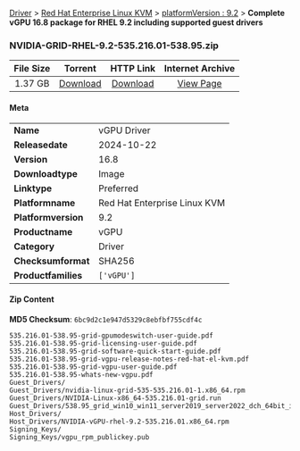 
[Driver](/README.md)  >  [Red Hat Enterprise Linux KVM](/index/Driver/Red_Hat_Enterprise_Linux_KVM.md)  >  [platformVersion : 9.2](/index/Driver/Red_Hat_Enterprise_Linux_KVM/9.2.md)  >  **Complete vGPU 16.8 package for RHEL 9.2 including supported guest drivers**


### NVIDIA-GRID-RHEL-9.2-535.216.01-538.95.zip

| **File Size** | **Torrent**  | **HTTP Link** | **Internet Archive** |
|:-------------:|:------------:|:-------------:|:--------------------:|
| 1.37 GB |  [Download](https://archive.org/download/nvgpu_NVIDIA-GRID-RHEL-9.2-535.216.01-538.95.zip/nvgpu_NVIDIA-GRID-RHEL-9.2-535.216.01-538.95.zip_archive.torrent)       | [Download](https://archive.org/compress/nvgpu_NVIDIA-GRID-RHEL-9.2-535.216.01-538.95.zip) | [View Page](https://archive.org/details/nvgpu_NVIDIA-GRID-RHEL-9.2-535.216.01-538.95.zip)       |

#### Meta

<table>
<tr><td><strong>Name</strong></td><td>vGPU Driver</td></tr>
<tr><td><strong>Releasedate</strong></td><td>2024-10-22</td></tr>
<tr><td><strong>Version</strong></td><td>16.8</td></tr>
<tr><td><strong>Downloadtype</strong></td><td>Image</td></tr>
<tr><td><strong>Linktype</strong></td><td>Preferred</td></tr>
<tr><td><strong>Platformname</strong></td><td>Red Hat Enterprise Linux KVM</td></tr>
<tr><td><strong>Platformversion</strong></td><td>9.2</td></tr>
<tr><td><strong>Productname</strong></td><td>vGPU</td></tr>
<tr><td><strong>Category</strong></td><td>Driver</td></tr>
<tr><td><strong>Checksumformat</strong></td><td>SHA256</td></tr>
<tr><td><strong>Productfamilies</strong></td><td><code>['vGPU']</code></td></tr>
</table>

#### Zip Content

**MD5 Checksum**: `6bc9d2c1e947d5329c8ebfbf755cdf4c`

```text
535.216.01-538.95-grid-gpumodeswitch-user-guide.pdf
535.216.01-538.95-grid-licensing-user-guide.pdf
535.216.01-538.95-grid-software-quick-start-guide.pdf
535.216.01-538.95-grid-vgpu-release-notes-red-hat-el-kvm.pdf
535.216.01-538.95-grid-vgpu-user-guide.pdf
535.216.01-538.95-whats-new-vgpu.pdf
Guest_Drivers/
Guest_Drivers/nvidia-linux-grid-535-535.216.01-1.x86_64.rpm
Guest_Drivers/NVIDIA-Linux-x86_64-535.216.01-grid.run
Guest_Drivers/538.95_grid_win10_win11_server2019_server2022_dch_64bit_international.exe
Host_Drivers/
Host_Drivers/NVIDIA-vGPU-rhel-9.2-535.216.01.x86_64.rpm
Signing_Keys/
Signing_Keys/vgpu_rpm_publickey.pub
```